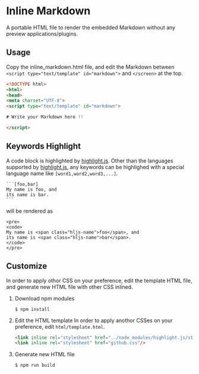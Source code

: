 # Inline Markdown

A portable HTML file to render the embedded Markdown without any preview applications/plugins.

## Usage

Copy the inline_markdown.html file, and edit the Markdown
between `<script type="text/template" id="markdown">`
and `</screen>` at the top.

```html
<!DOCTYPE html>
<html>
<head>
<meta charset="UTF-8">
<script type="text/template" id="markdown">

# Write your Markdown here !!

</script>
```

## Keywords Highlight

A code block is highlighted by [highlight.js](https://highlightjs.org/).
Other than the languages supported by [highlight.js](https://highlightjs.org/),
any keywords can be highlighed with a special language name like `[word1,word2,word3,...]`.

``````````
```[foo,bar]
My name is foo, and
its name is bar.
```
``````````

will be rendered as

```
<pre>
<code>
My name is <span class="hljs-name">foo</span>, and
its name is <span class="hljs-name">bar</span>.
</code>
</pre>
```

## Customize

In order to apply othor CSS on your preference, edit the template
HTML file, and generate new HTML file with other CSS inlined.

1. Download npm modules
   ```
   $ npm install
   ```

2. Edit the HTML template
   In order to apply anothor CSSes on your preference, edit `html/template.html`.

   ```html
   <link inline rel="stylesheet" href="../node_modules/highlight.js/styles/monokai.css"/>
   <link inline rel="stylesheet" href="github.css"/>
   ```

3. Generate new HTML file
   ```
   $ npm run build
   ```